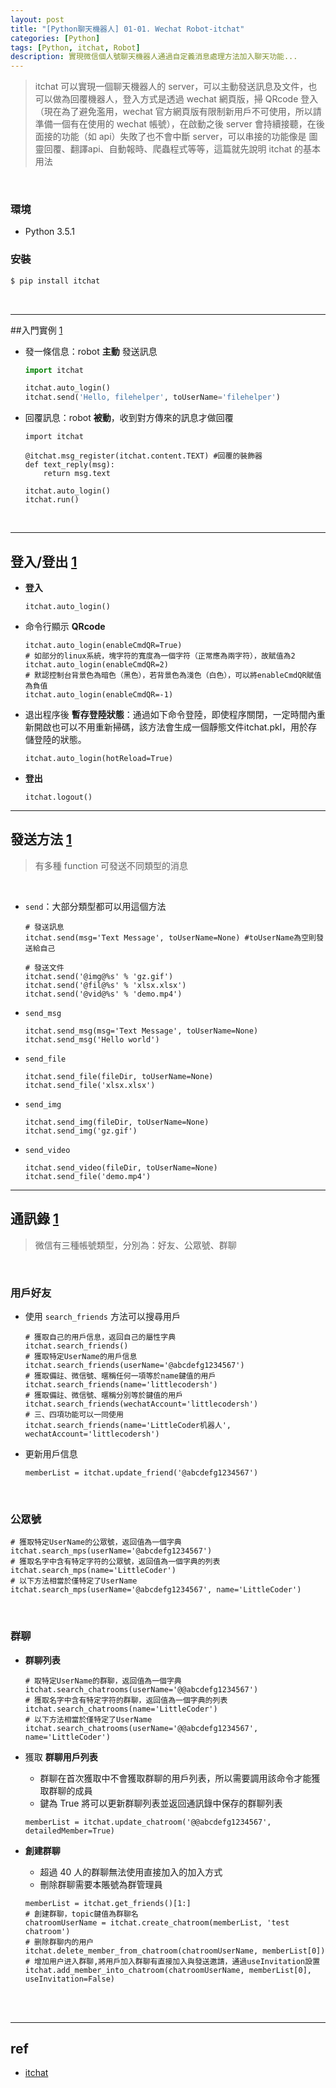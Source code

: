 ```yaml
---
layout: post
title: "[Python聊天機器人] 01-01. Wechat Robot-itchat"
categories: [Python]
tags: [Python, itchat, Robot]
description: 實現微信個人號聊天機器人通過自定義消息處理方法加入聊天功能...
---
```


> itchat 可以實現一個聊天機器人的 server，可以主動發送訊息及文件，也可以做為回覆機器人，登入方式是透過 wechat 網頁版，掃 QRcode 登入（現在為了避免濫用，wechat 官方網頁版有限制新用戶不可使用，所以請準備一個有在使用的 wechat 帳號），在啟動之後 server 會持續接聽，在後面接的功能（如 api）失敗了也不會中斷 server，可以串接的功能像是 圖靈回覆、翻譯api、自動報時、爬蟲程式等等，這篇就先說明 itchat 的基本用法

<br>

### 環境
- Python 3.5.1

### 安裝
```bash
$ pip install itchat
```

<br>

***

##入門實例 [1](https://itchat.readthedocs.io/zh/latest/)
- 發一條信息：robot **主動** 發送訊息

    ```python
    import itchat

    itchat.auto_login()
    itchat.send('Hello, filehelper', toUserName='filehelper')
    ```

- 回覆訊息：robot **被動**，收到對方傳來的訊息才做回覆

    ```
    import itchat

    @itchat.msg_register(itchat.content.TEXT) #回覆的裝飾器
    def text_reply(msg):
        return msg.text

    itchat.auto_login()
    itchat.run()
    ```

<br>

***

## 登入/登出 [1](https://itchat.readthedocs.io/zh/latest/intro/login/)

- **登入**

    ```
    itchat.auto_login()
    ```

- 命令行顯示 **QRcode**

    ```
    itchat.auto_login(enableCmdQR=True)
    # 如部分的linux系統，塊字符的寬度為一個字符（正常應為兩字符），故賦值為2
    itchat.auto_login(enableCmdQR=2) 
    # 默認控制台背景色為暗色（黑色），若背景色為淺色（白色），可以將enableCmdQR賦值為負值
    itchat.auto_login(enableCmdQR=-1)
    ```

- 退出程序後 **暫存登陸狀態**：通過如下命令登陸，即使程序關閉，一定時間內重新開啟也可以不用重新掃碼，該方法會生成一個靜態文件itchat.pkl，用於存儲登陸的狀態。
    
    ```
    itchat.auto_login(hotReload=True)
    ```

- **登出**

    ```
    itchat.logout()
    ```

***

## 發送方法 [1](https://itchat.readthedocs.io/zh/latest/intro/reply/)

> 有多種 function 可發送不同類型的消息

<br>

- `send`：大部分類型都可以用這個方法

    ```
    # 發送訊息
    itchat.send(msg='Text Message', toUserName=None) #toUserName為空則發送給自己

    # 發送文件
    itchat.send('@img@%s' % 'gz.gif')
    itchat.send('@fil@%s' % 'xlsx.xlsx')
    itchat.send('@vid@%s' % 'demo.mp4')
    ```

- `send_msg`

    ```
    itchat.send_msg(msg='Text Message', toUserName=None)
    itchat.send_msg('Hello world')
    ```

- `send_file`

    ```
    itchat.send_file(fileDir, toUserName=None)
    itchat.send_file('xlsx.xlsx')
    ```

- `send_img`

    ```
    itchat.send_img(fileDir, toUserName=None)
    itchat.send_img('gz.gif')
    ```

- `send_video`

    ```
    itchat.send_video(fileDir, toUserName=None)
    itchat.send_file('demo.mp4')
    ```

***

## 通訊錄 [1](https://itchat.readthedocs.io/zh/latest/intro/contact/)

> 微信有三種帳號類型，分別為：好友、公眾號、群聊

<br>

### 用戶好友

- 使用 `search_friends` 方法可以搜尋用戶

    ```
    # 獲取自己的用戶信息，返回自己的屬性字典
    itchat.search_friends()
    # 獲取特定UserName的用戶信息
    itchat.search_friends(userName='@abcdefg1234567')
    # 獲取備註、微信號、暱稱任何一項等於name鍵值的用戶
    itchat.search_friends(name='littlecodersh')
    # 獲取備註、微信號、暱稱分別等於鍵值的用戶
    itchat.search_friends(wechatAccount='littlecodersh')
    # 三、四項功能可以一同使用
    itchat.search_friends(name='LittleCoder机器人', wechatAccount='littlecodersh')
    ```

- 更新用戶信息

    ```
    memberList = itchat.update_friend('@abcdefg1234567')
    ```

<br>

### 公眾號

```
# 獲取特定UserName的公眾號，返回值為一個字典
itchat.search_mps(userName='@abcdefg1234567')
# 獲取名字中含有特定字符的公眾號，返回值為一個字典的列表
itchat.search_mps(name='LittleCoder')
# 以下方法相當於僅特定了UserName
itchat.search_mps(userName='@abcdefg1234567', name='LittleCoder')
```

<br>

### 群聊

- **群聊列表**

    ```
    # 取特定UserName的群聊，返回值為一個字典
    itchat.search_chatrooms(userName='@@abcdefg1234567')
    # 獲取名字中含有特定字符的群聊，返回值為一個字典的列表
    itchat.search_chatrooms(name='LittleCoder')
    # 以下方法相當於僅特定了UserName
    itchat.search_chatrooms(userName='@@abcdefg1234567', name='LittleCoder')
    ```

- 獲取 **群聊用戶列表**
    - 群聊在首次獲取中不會獲取群聊的用戶列表，所以需要調用該命令才能獲取群聊的成員
    - 鍵為 True 將可以更新群聊列表並返回通訊錄中保存的群聊列表

    ```
    memberList = itchat.update_chatroom('@@abcdefg1234567', detailedMember=True)
    ```

- **創建群聊**
    - 超過 40 人的群聊無法使用直接加入的加入方式
    - 刪除群聊需要本賬號為群管理員

    ```
    memberList = itchat.get_friends()[1:]
    # 創建群聊，topic鍵值為群聊名
    chatroomUserName = itchat.create_chatroom(memberList, 'test chatroom')
    # 删除群聊内的用户
    itchat.delete_member_from_chatroom(chatroomUserName, memberList[0])
    # 增加用户进入群聊,將用戶加入群聊有直接加入與發送邀請，通過useInvitation設置
    itchat.add_member_into_chatroom(chatroomUserName, memberList[0], useInvitation=False) 
    ```

<br><br>

***

## ref

- [itchat](https://itchat.readthedocs.io/zh/latest/)